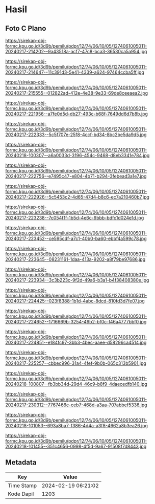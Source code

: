 # Hasil

## Foto C Plano

https://sirekap-obj-formc.kpu.go.id/3d9b/pemilu/pdpr/12/74/06/10/05/1274061005011-20240217-214202--9a43518a-acf7-47c8-bca3-36530ca5a954.jpg

https://sirekap-obj-formc.kpu.go.id/3d9b/pemilu/pdpr/12/74/06/10/05/1274061005011-20240217-214647--11c391d3-5e41-4339-a624-97464ccba5ff.jpg

https://sirekap-obj-formc.kpu.go.id/3d9b/pemilu/pdpr/12/74/06/10/05/1274061005011-20240217-215555--012822ad-412e-4e38-9e33-69de8ceeaea2.jpg

https://sirekap-obj-formc.kpu.go.id/3d9b/pemilu/pdpr/12/74/06/10/05/1274061005011-20240217-221956--a7fe0d5d-db27-493c-b68f-7649dd6d7b8b.jpg

https://sirekap-obj-formc.kpu.go.id/3d9b/pemilu/pdpr/12/74/06/10/05/1274061005011-20240217-222333--5c5f707e-25f8-4ccf-bd34-8bc2be5da9d5.jpg

https://sirekap-obj-formc.kpu.go.id/3d9b/pemilu/pdpr/12/74/06/10/05/1274061005011-20240218-100307--a6a0033d-3196-454c-9468-d8eb3341e784.jpg

https://sirekap-obj-formc.kpu.go.id/3d9b/pemilu/pdpr/12/74/06/10/05/1274061005011-20240217-222756--e7495c47-e804-4b71-b294-3febead3a1e7.jpg

https://sirekap-obj-formc.kpu.go.id/3d9b/pemilu/pdpr/12/74/06/10/05/1274061005011-20240217-222926--5c5453c2-4d65-47d4-b8c6-ec7a210460b7.jpg

https://sirekap-obj-formc.kpu.go.id/3d9b/pemilu/pdpr/12/74/06/10/05/1274061005011-20240217-223238--7c054f1f-1b5d-4e6c-9bbb-bdfc1d024e1d.jpg

https://sirekap-obj-formc.kpu.go.id/3d9b/pemilu/pdpr/12/74/06/10/05/1274061005011-20240217-223452--ce595cdf-a7c1-40b0-ba60-ebbf4a599c78.jpg

https://sirekap-obj-formc.kpu.go.id/3d9b/pemilu/pdpr/12/74/06/10/05/1274061005011-20240217-223645--08231161-1daa-413a-9202-a8f79be97686.jpg

https://sirekap-obj-formc.kpu.go.id/3d9b/pemilu/pdpr/12/74/06/10/05/1274061005011-20240217-223934--3c3b223c-9f2d-49a6-b3a1-b4f38408380e.jpg

https://sirekap-obj-formc.kpu.go.id/3d9b/pemilu/pdpr/12/74/06/10/05/1274061005011-20240217-224425--023f8388-1b1d-4abc-8dcd-810fd3d7fe07.jpg

https://sirekap-obj-formc.kpu.go.id/3d9b/pemilu/pdpr/12/74/06/10/05/1274061005011-20240217-224652--1716669b-3254-49b2-bf0c-f46a4777bbf0.jpg

https://sirekap-obj-formc.kpu.go.id/3d9b/pemilu/pdpr/12/74/06/10/05/1274061005011-20240217-224851--e184fc97-3bb3-4bec-aaee-d58296ca4514.jpg

https://sirekap-obj-formc.kpu.go.id/3d9b/pemilu/pdpr/12/74/06/10/05/1274061005011-20240217-225257--cbbec996-31a4-4fef-9b0b-065c313b5901.jpg

https://sirekap-obj-formc.kpu.go.id/3d9b/pemilu/pdpr/12/74/06/10/05/1274061005011-20240218-100807--fb3bb34d-29d4-46c9-b8f9-4daecedfb140.jpg

https://sirekap-obj-formc.kpu.go.id/3d9b/pemilu/pdpr/12/74/06/10/05/1274061005011-20240217-230312--7767466c-ceb7-468d-a3aa-707abbef5336.jpg

https://sirekap-obj-formc.kpu.go.id/3d9b/pemilu/pdpr/12/74/06/10/05/1274061005011-20240218-101053--693a8ba7-f386-4d4a-a3f8-4662a8b3ea26.jpg

https://sirekap-obj-formc.kpu.go.id/3d9b/pemilu/pdpr/12/74/06/10/05/1274061005011-20240218-101455--351c4656-0998-4f5d-9a67-91508f7d8443.jpg


## Metadata

| Key        | Value               |
| ---------- | ------------------- |
| Time Stamp | 2024-02-19 06:21:02 |
| Kode Dapil | 1203                |



